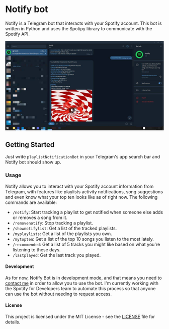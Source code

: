 # Notify bot

Notify is a Telegram bot that interacts with your Spotify account. This bot is written in Python and uses the Spotipy library to communicate with the Spotify API.

![Bot preview](preview.jpg)

## Getting Started

Just write `playlistNotificationBot` in your Telegram's app search bar and Notify bot should show up.

### Usage

Notify allows you to interact with your Spotify account information from Telegram, with features like playlists activity notifications, song suggestions and even know what your top ten looks like as of right now. The following commands are available:

- `/notify`: Start tracking a playlist to get notified when someone else adds or removes a song from it.
- `/removenotify`: Stop tracking a playlist.
- `/shownotifylist`: Get a list of the tracked playlists.
- `/myplaylists`: Get a list of the playlists you own.
- `/mytopten`: Get a list of the top 10 songs you listen to the most lately.
- `/recommended`: Get a list of 5 tracks you might like based on what you're listening to these days.
- `/lastplayed`: Get the last track you played.

#### Development

As for now, Notify Bot is in development mode, and that means you need to [contact me](mailto:adanescollante@gmail.com) in order to allow you to use the bot. I'm currently working with the Spotify for Developers team to automate this process so that anyone can use the bot without needing to request access.

#### License

This project is licensed under the MIT License - see the [LICENSE](https://github.com/rafacovez/notify/blob/main/LICENSE) file for details.
